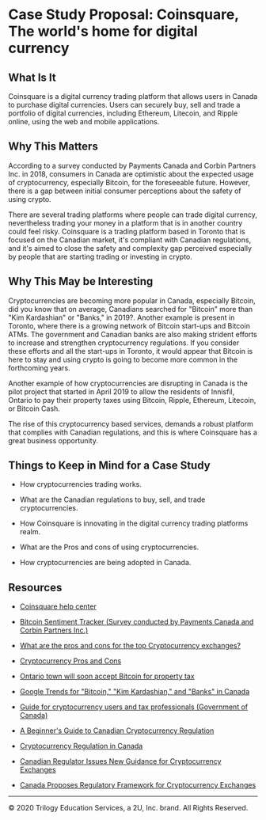 # Case Study Proposal: Coinsquare, The world's home for digital currency

## What Is It

Coinsquare is a digital currency trading platform that allows users in Canada to purchase digital currencies. Users can securely buy, sell and trade a portfolio of digital currencies, including Ethereum, Litecoin, and Ripple online, using the web and mobile applications.

## Why This Matters

According to a survey conducted by Payments Canada and Corbin Partners Inc. in 2018, consumers in Canada are optimistic about the expected usage of cryptocurrency, especially Bitcoin, for the foreseeable future. However, there is a gap between initial consumer perceptions about the safety of using crypto.

There are several trading platforms where people can trade digital currency, nevertheless trading your money in a platform that is in another country could feel risky. Coinsquare is a trading platform based in Toronto that is focused on the Canadian market, it's compliant with Canadian regulations, and it's aimed to close the safety and complexity gap perceived especially by people that are starting trading or investing in crypto.

## Why This May be Interesting

Cryptocurrencies are becoming more popular in Canada, especially Bitcoin, did you know that on average, Canadians searched for "Bitcoin" more than "Kim Kardashian" or "Banks," in 2019?. Another example is present in Toronto, where there is a growing network of Bitcoin start-ups and Bitcoin ATMs. The government and Canadian banks are also making strident efforts to increase and strengthen cryptocurrency regulations. If you consider these efforts and all the start-ups in Toronto, it would appear that Bitcoin is here to stay and using crypto is going to become more common in the forthcoming years.

Another example of how cryptocurrencies are disrupting in Canada is the pilot project that started in April 2019 to allow the residents of Innisfil, Ontario to pay their property taxes using Bitcoin, Ripple, Ethereum, Litecoin, or Bitcoin Cash.

The rise of this cryptocurrency based services, demands a robust platform that complies with Canadian regulations, and this is where Coinsquare has a great business opportunity.

## Things to Keep in Mind for a Case Study

* How cryptocurrencies trading works.

* What are the Canadian regulations to buy, sell, and trade cryptocurrencies.

* How Coinsquare is innovating in the digital currency trading platforms realm.

* What are the Pros and cons of using cryptocurrencies.

* How cryptocurrencies are being adopted in Canada.

## Resources

* [Coinsquare help center](https://help.coinsquare.com/)

* [Bitcoin Sentiment Tracker (Survey conducted by Payments Canada and Corbin Partners Inc.)](https://www.payments.ca/sites/default/files/bitcoin-sentiment-tracker-final.pdf)

* [What are the pros and cons for the top Cryptocurrency exchanges?](https://www.quora.com/What-are-the-pros-and-cons-for-the-top-Cryptocurrency-exchanges)

* [Cryptocurrency Pros and Cons](https://cryptocurrencyfacts.com/cryptocurrency-pros-and-cons/)

* [Ontario town will soon accept Bitcoin for property tax](https://www.cbc.ca/news/canada/toronto/innisfil-property-tax-uber-ontario-bitcoin-crypto-1.5075961)

* [Google Trends for "Bitcoin," "Kim Kardashian," and "Banks" in Canada](https://trends.google.com/trends/explore?geo=CA&q=%2Fm%2F0261x8t,Bitcoin,Banks)

* [Guide for cryptocurrency users and tax professionals (Government of Canada)](https://www.canada.ca/en/revenue-agency/programs/about-canada-revenue-agency-cra/compliance/digital-currency/cryptocurrency-guide.html)

* [A Beginner's Guide to Canadian Cryptocurrency Regulation](https://www.mondaq.com/canada/Technology/799074/A-Beginner39s-Guide-To-Canadian-Cryptocurrency-Regulation)

* [Cryptocurrency Regulation in Canada](https://research.osc.gov.on.ca/c.php?g=699050&p=4969862)

* [Canadian Regulator Issues New Guidance for Cryptocurrency Exchanges](https://cointelegraph.com/news/canadian-regulator-issues-new-guidance-for-cryptocurrency-exchanges)

* [Canada Proposes Regulatory Framework for Cryptocurrency Exchanges](https://www.coindesk.com/canada-proposes-regulatory-framework-for-cryptocurrency-exchanges)

---
© 2020 Trilogy Education Services, a 2U, Inc. brand. All Rights Reserved.
